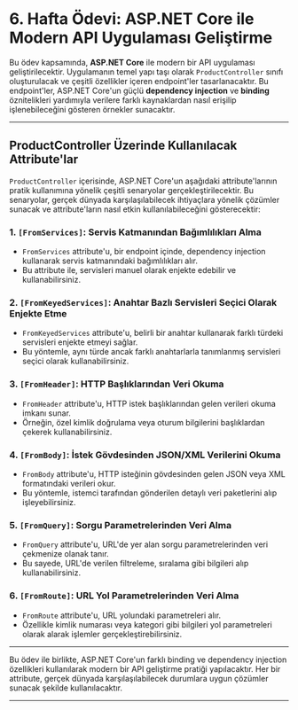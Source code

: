 # 6. Hafta Ödevi: ASP.NET Core ile Modern API Uygulaması Geliştirme

Bu ödev kapsamında, **ASP.NET Core** ile modern bir API uygulaması geliştirilecektir. Uygulamanın temel yapı taşı olarak `ProductController` sınıfı oluşturulacak ve çeşitli özellikler içeren endpoint'ler tasarlanacaktır. Bu endpoint'ler, ASP.NET Core'un güçlü **dependency injection** ve **binding** öznitelikleri yardımıyla verilere farklı kaynaklardan nasıl erişilip işlenebileceğini gösteren örnekler sunacaktır.

---

## ProductController Üzerinde Kullanılacak Attribute'lar

`ProductController` içerisinde, ASP.NET Core'un aşağıdaki attribute'larının pratik kullanımına yönelik çeşitli senaryolar gerçekleştirilecektir. Bu senaryolar, gerçek dünyada karşılaşılabilecek ihtiyaçlara yönelik çözümler sunacak ve attribute'ların nasıl etkin kullanılabileceğini gösterecektir:

### 1. `[FromServices]`: Servis Katmanından Bağımlılıkları Alma
   - `FromServices` attribute'u, bir endpoint içinde, dependency injection kullanarak servis katmanındaki bağımlılıkları alır.
   - Bu attribute ile, servisleri manuel olarak enjekte edebilir ve kullanabilirsiniz.
   
### 2. `[FromKeyedServices]`: Anahtar Bazlı Servisleri Seçici Olarak Enjekte Etme
   - `FromKeyedServices` attribute'u, belirli bir anahtar kullanarak farklı türdeki servisleri enjekte etmeyi sağlar.
   - Bu yöntemle, aynı türde ancak farklı anahtarlarla tanımlanmış servisleri seçici olarak kullanabilirsiniz.

### 3. `[FromHeader]`: HTTP Başlıklarından Veri Okuma
   - `FromHeader` attribute'u, HTTP istek başlıklarından gelen verileri okuma imkanı sunar.
   - Örneğin, özel kimlik doğrulama veya oturum bilgilerini başlıklardan çekerek kullanabilirsiniz.

### 4. `[FromBody]`: İstek Gövdesinden JSON/XML Verilerini Okuma
   - `FromBody` attribute'u, HTTP isteğinin gövdesinden gelen JSON veya XML formatındaki verileri okur.
   - Bu yöntemle, istemci tarafından gönderilen detaylı veri paketlerini alıp işleyebilirsiniz.

### 5. `[FromQuery]`: Sorgu Parametrelerinden Veri Alma
   - `FromQuery` attribute'u, URL'de yer alan sorgu parametrelerinden veri çekmenize olanak tanır.
   - Bu sayede, URL'de verilen filtreleme, sıralama gibi bilgileri alıp kullanabilirsiniz.

### 6. `[FromRoute]`: URL Yol Parametrelerinden Veri Alma
   - `FromRoute` attribute'u, URL yolundaki parametreleri alır.
   - Özellikle kimlik numarası veya kategori gibi bilgileri yol parametreleri olarak alarak işlemler gerçekleştirebilirsiniz.

---

Bu ödev ile birlikte, ASP.NET Core'un farklı binding ve dependency injection özellikleri kullanılarak modern bir API geliştirme pratiği yapılacaktır. Her bir attribute, gerçek dünyada karşılaşılabilecek durumlara uygun çözümler sunacak şekilde kullanılacaktır.

---

